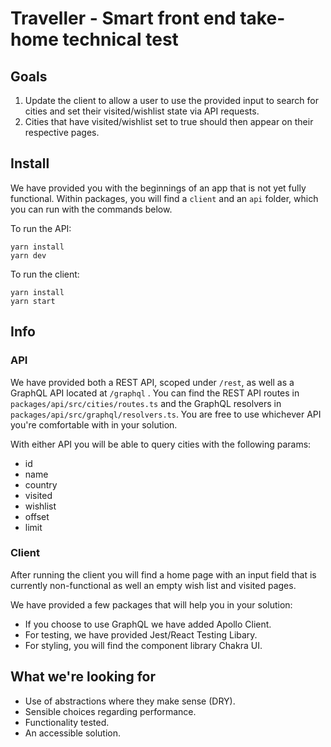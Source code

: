 # Traveller - Smart front end take-home technical test

## Goals

1.  Update the client to allow a user to use the provided input to search for cities and set their visited/wishlist state via API requests.
2.  Cities that have visited/wishlist set to true should then appear on their respective pages.

## Install

We have provided you with the beginnings of an app that is not yet fully functional.
Within packages, you will find a `client` and an `api` folder, which you can run with the commands below.

To run the API:

```
yarn install
yarn dev
```

To run the client:

```
yarn install
yarn start
```

## Info

### API

We have provided both a REST API, scoped under `/rest`, as well as a GraphQL API located at `/graphql` . You can find the REST API routes in `packages/api/src/cities/routes.ts` and the GraphQL resolvers in `packages/api/src/graphql/resolvers.ts`. You are free to use whichever API you're comfortable with in your solution.

With either API you will be able to query cities with the following params:

- id
- name
- country
- visited
- wishlist
- offset
- limit

### Client

After running the client you will find a home page with an input field that is currently non-functional as well an empty wish list and visited pages.

We have provided a few packages that will help you in your solution:

- If you choose to use GraphQL we have added Apollo Client.
- For testing, we have provided Jest/React Testing Libary.
- For styling, you will find the component library Chakra UI.

## What we're looking for

- Use of abstractions where they make sense (DRY).
- Sensible choices regarding performance.
- Functionality tested.
- An accessible solution.
